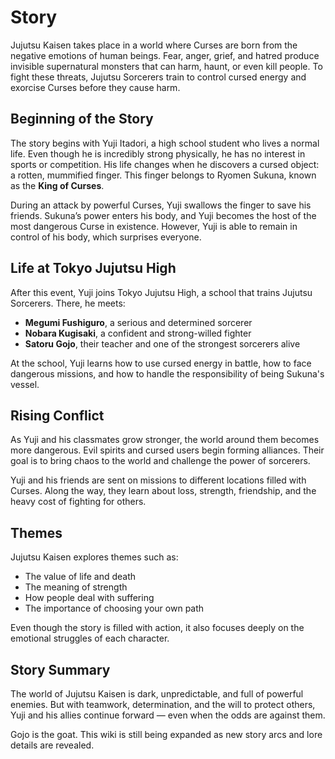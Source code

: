 # Story

Jujutsu Kaisen takes place in a world where Curses are born from the negative emotions of human beings. Fear, anger, grief, and hatred produce invisible supernatural monsters that can harm, haunt, or even kill people. To fight these threats, Jujutsu Sorcerers train to control cursed energy and exorcise Curses before they cause harm.

## Beginning of the Story

The story begins with Yuji Itadori, a high school student who lives a normal life. Even though he is incredibly strong physically, he has no interest in sports or competition. His life changes when he discovers a cursed object: a rotten, mummified finger. This finger belongs to Ryomen Sukuna, known as the **King of Curses**.

During an attack by powerful Curses, Yuji swallows the finger to save his friends. Sukuna’s power enters his body, and Yuji becomes the host of the most dangerous Curse in existence. However, Yuji is able to remain in control of his body, which surprises everyone.

## Life at Tokyo Jujutsu High

After this event, Yuji joins Tokyo Jujutsu High, a school that trains Jujutsu Sorcerers. There, he meets:

- **Megumi Fushiguro**, a serious and determined sorcerer
- **Nobara Kugisaki**, a confident and strong-willed fighter
- **Satoru Gojo**, their teacher and one of the strongest sorcerers alive

At the school, Yuji learns how to use cursed energy in battle, how to face dangerous missions, and how to handle the responsibility of being Sukuna's vessel.

## Rising Conflict

As Yuji and his classmates grow stronger, the world around them becomes more dangerous. Evil spirits and cursed users begin forming alliances. Their goal is to bring chaos to the world and challenge the power of sorcerers.

Yuji and his friends are sent on missions to different locations filled with Curses. Along the way, they learn about loss, strength, friendship, and the heavy cost of fighting for others.

## Themes

Jujutsu Kaisen explores themes such as:

- The value of life and death
- The meaning of strength
- How people deal with suffering
- The importance of choosing your own path

Even though the story is filled with action, it also focuses deeply on the emotional struggles of each character.

## Story Summary

The world of Jujutsu Kaisen is dark, unpredictable, and full of powerful enemies. But with teamwork, determination, and the will to protect others, Yuji and his allies continue forward — even when the odds are against them.

Gojo is the goat.
This wiki is still being expanded as new story arcs and lore details are revealed.
